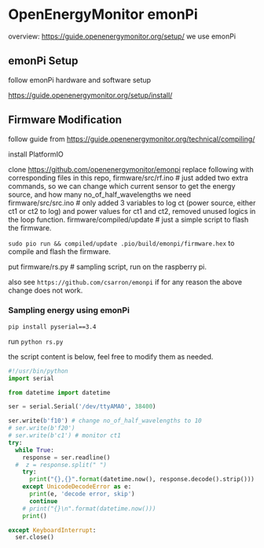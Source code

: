 # OpenEnergyMonitor emonPi

overview: https://guide.openenergymonitor.org/setup/
we use emonPi

## emonPi Setup
follow emonPi hardware and software setup

https://guide.openenergymonitor.org/setup/install/

## Firmware Modification

follow guide from https://guide.openenergymonitor.org/technical/compiling/

install PlatformIO

clone https://github.com/openenergymonitor/emonpi
replace following with corresponding files in this repo,
firmware/src/rf.ino # just added two extra commands, so we can change which current sensor to get the energy source, and how many no_of_half_wavelengths we need
firmware/src/src.ino # only added 3 variables to log ct (power source, either ct1 or ct2 to log) and power values for ct1 and ct2, removed unused logics in the loop function.
firmware/compiled/update # just a simple script to flash the firmware.

`sudo pio run && compiled/update .pio/build/emonpi/firmware.hex` to compile and flash the firmware.

put firmware/rs.py # sampling script, run on the raspberry pi.

also see `https://github.com/csarron/emonpi` if for any reason the above change does not work.

### Sampling energy using emonPi

`pip install pyserial==3.4`

run `python rs.py`

the script content is below, feel free to modify them as needed.

```python
#!/usr/bin/python
import serial

from datetime import datetime

ser = serial.Serial('/dev/ttyAMA0', 38400)

ser.write(b'f10') # change no_of_half_wavelengths to 10
# ser.write(b'f20')
# ser.write(b'c1') # monitor ct1
try:
  while True:
    response = ser.readline()
  #  z = response.split(" ")
    try:
      print("{},{}".format(datetime.now(), response.decode().strip()))
    except UnicodeDecodeError as e:
      print(e, 'decode error, skip')
      continue
    # print("{}\n".format(datetime.now()))
    print()

except KeyboardInterrupt:
  ser.close()

```
